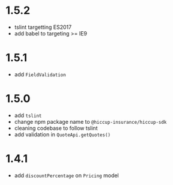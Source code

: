 1.5.2
======

- tslint targetting ES2017
- add babel to targeting >= IE9 

1.5.1
======

- add `FieldValidation`

1.5.0
======

- add `tslint`
- change npm package name to `@hiccup-insurance/hiccup-sdk`
- cleaning codebase to follow tslint
- add validation in `QuoteApi.getQuotes()`

1.4.1
======

- add `discountPercentage` on `Pricing` model
